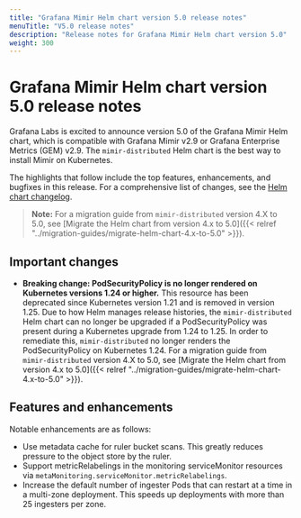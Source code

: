 ```yaml
---
title: "Grafana Mimir Helm chart version 5.0 release notes"
menuTitle: "V5.0 release notes"
description: "Release notes for Grafana Mimir Helm chart version 5.0"
weight: 300
---
```


# Grafana Mimir Helm chart version 5.0 release notes

Grafana Labs is excited to announce version 5.0 of the Grafana Mimir Helm chart, which is compatible with Grafana Mimir v2.9 or Grafana Enterprise Metrics (GEM) v2.9. The `mimir-distributed` Helm chart is the best way to install Mimir on Kubernetes.

The highlights that follow include the top features, enhancements, and bugfixes in this release. For a comprehensive list of changes, see the [Helm chart changelog](https://github.com/grafana/mimir/tree/main/operations/helm/charts/mimir-distributed/CHANGELOG.md).

> **Note:** For a migration guide from `mimir-distributed` version 4.X to 5.0, see [Migrate the Helm chart from version 4.x to 5.0]({{< relref "../migration-guides/migrate-helm-chart-4.x-to-5.0" >}}).

## Important changes

- **Breaking change: PodSecurityPolicy is no longer rendered on Kubernetes versions 1.24 or higher.** This resource has been deprecated since Kubernetes version 1.21 and is removed in version 1.25. Due to how Helm manages release histories, the `mimir-distributed` Helm chart can no longer be upgraded if a PodSecurityPolicy was present during a Kubernetes upgrade from 1.24 to 1.25. In order to remediate this, `mimir-distributed` no longer renders the PodSecurityPolicy on Kubernetes 1.24. For a migration guide from `mimir-distributed` version 4.X to 5.0, see [Migrate the Helm chart from version 4.x to 5.0]({{< relref "../migration-guides/migrate-helm-chart-4.x-to-5.0" >}}).

## Features and enhancements

Notable enhancements are as follows:

- Use metadata cache for ruler bucket scans. This greatly reduces pressure to the object store by the ruler.
- Support metricRelabelings in the monitoring serviceMonitor resources via `metaMonitoring.serviceMonitor.metricRelabelings`.
- Increase the default number of ingester Pods that can restart at a time in a multi-zone deployment. This speeds up deployments with more than 25 ingesters per zone.
